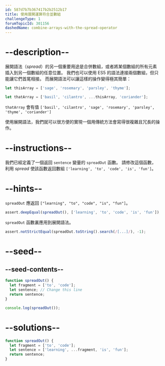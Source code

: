 ```yaml
---
id: 587d7b7b367417b2b2512b17
title: 使用展開運算符合並數組
challengeType: 1
forumTopicId: 301156
dashedName: combine-arrays-with-the-spread-operator
---
```


# --description--

展開語法（<dfn>spread</dfn>）的另一個重要用途是合併數組，或者將某個數組的所有元素插入到另一個數組的任意位置。 我們也可以使用 ES5 的語法連接兩個數組，但只能讓它們首尾相接。 而展開語法可以讓這樣的操作變得極其簡單：

```js
let thisArray = ['sage', 'rosemary', 'parsley', 'thyme'];

let thatArray = ['basil', 'cilantro', ...thisArray, 'coriander'];
```

`thatArray` 會有值 `['basil', 'cilantro', 'sage', 'rosemary', 'parsley', 'thyme', 'coriander']`

使用展開語法，我們就可以很方便的實現一個用傳統方法會寫得很複雜且冗長的操作。

# --instructions--

我們已經定義了一個返回 `sentence` 變量的 `spreadOut` 函數。 請修改這個函數，利用 <dfn>spread</dfn> 使該函數返回數組 `['learning', 'to', 'code', 'is', 'fun']`。

# --hints--

`spreadOut` 應返回 `["learning", "to", "code", "is", "fun"]`。

```js
assert.deepEqual(spreadOut(), ['learning', 'to', 'code', 'is', 'fun']);
```

`spreadOut` 函數裏應用到展開語法。

```js
assert.notStrictEqual(spreadOut.toString().search(/[...]/), -1);
```

# --seed--

## --seed-contents--

```js
function spreadOut() {
  let fragment = ['to', 'code'];
  let sentence; // Change this line
  return sentence;
}

console.log(spreadOut());
```

# --solutions--

```js
function spreadOut() {
  let fragment = ['to', 'code'];
  let sentence = ['learning', ...fragment, 'is', 'fun'];
  return sentence;
}
```
